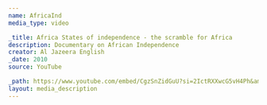 ```yaml
---
name: AfricaInd
media_type: video

_title: Africa States of independence - the scramble for Africa
description: Documentary on African Independence
creator: Al Jazeera English
_date: 2010
source: YouTube

_path: https://www.youtube.com/embed/CgzSnZidGuU?si=2IctRXXwcG5vH4Ph&amp;controls=0
layout: media_description
---
```

